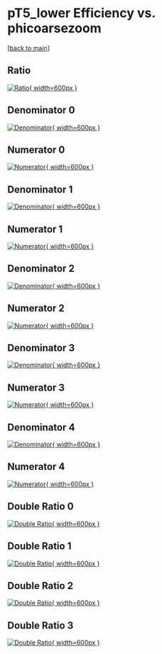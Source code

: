 # pT5_lower Efficiency vs. phicoarsezoom

[[back to main](./)]



## Ratio

[![Ratio](../mtv/var/pT5_lower_base_0_0_eff_phicoarsezoom.png){ width=600px }](../mtv/var/pT5_lower_base_0_0_eff_phicoarsezoom.pdf)

## Denominator 0

[![Denominator](../mtv/den/pT5_lower_base_0_0_eff_phicoarsezoom_den0.png){ width=600px }](../mtv/den/pT5_lower_base_0_0_eff_phicoarsezoom_den0.pdf)

## Numerator 0

[![Numerator](../mtv/num/pT5_lower_base_0_0_eff_phicoarsezoom_num0.png){ width=600px }](../mtv/num/pT5_lower_base_0_0_eff_phicoarsezoom_num0.pdf)

## Denominator 1

[![Denominator](../mtv/den/pT5_lower_base_0_0_eff_phicoarsezoom_den1.png){ width=600px }](../mtv/den/pT5_lower_base_0_0_eff_phicoarsezoom_den1.pdf)

## Numerator 1

[![Numerator](../mtv/num/pT5_lower_base_0_0_eff_phicoarsezoom_num1.png){ width=600px }](../mtv/num/pT5_lower_base_0_0_eff_phicoarsezoom_num1.pdf)

## Denominator 2

[![Denominator](../mtv/den/pT5_lower_base_0_0_eff_phicoarsezoom_den2.png){ width=600px }](../mtv/den/pT5_lower_base_0_0_eff_phicoarsezoom_den2.pdf)

## Numerator 2

[![Numerator](../mtv/num/pT5_lower_base_0_0_eff_phicoarsezoom_num2.png){ width=600px }](../mtv/num/pT5_lower_base_0_0_eff_phicoarsezoom_num2.pdf)

## Denominator 3

[![Denominator](../mtv/den/pT5_lower_base_0_0_eff_phicoarsezoom_den3.png){ width=600px }](../mtv/den/pT5_lower_base_0_0_eff_phicoarsezoom_den3.pdf)

## Numerator 3

[![Numerator](../mtv/num/pT5_lower_base_0_0_eff_phicoarsezoom_num3.png){ width=600px }](../mtv/num/pT5_lower_base_0_0_eff_phicoarsezoom_num3.pdf)

## Denominator 4

[![Denominator](../mtv/den/pT5_lower_base_0_0_eff_phicoarsezoom_den4.png){ width=600px }](../mtv/den/pT5_lower_base_0_0_eff_phicoarsezoom_den4.pdf)

## Numerator 4

[![Numerator](../mtv/num/pT5_lower_base_0_0_eff_phicoarsezoom_num4.png){ width=600px }](../mtv/num/pT5_lower_base_0_0_eff_phicoarsezoom_num4.pdf)

## Double Ratio 0

[![Double Ratio](../mtv/ratio/pT5_lower_base_0_0_eff_phicoarsezoom_ratio0.png){ width=600px }](../mtv/ratio/pT5_lower_base_0_0_eff_phicoarsezoom_ratio0.pdf)

## Double Ratio 1

[![Double Ratio](../mtv/ratio/pT5_lower_base_0_0_eff_phicoarsezoom_ratio1.png){ width=600px }](../mtv/ratio/pT5_lower_base_0_0_eff_phicoarsezoom_ratio1.pdf)

## Double Ratio 2

[![Double Ratio](../mtv/ratio/pT5_lower_base_0_0_eff_phicoarsezoom_ratio2.png){ width=600px }](../mtv/ratio/pT5_lower_base_0_0_eff_phicoarsezoom_ratio2.pdf)

## Double Ratio 3

[![Double Ratio](../mtv/ratio/pT5_lower_base_0_0_eff_phicoarsezoom_ratio3.png){ width=600px }](../mtv/ratio/pT5_lower_base_0_0_eff_phicoarsezoom_ratio3.pdf)

